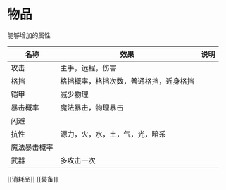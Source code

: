 # 物品

能够增加的属性

| 名称         | 效果                                   | 说明 |
| ------------ | -------------------------------------- | ---- |
| 攻击         | 主手，远程，伤害                       |      |
| 格挡         | 格挡概率，格挡次数，普通格挡，近身格挡 |      |
| 铠甲         | 减少物理                               |      |
| 暴击概率     | 魔法暴击，物理暴击                     |      |
| 闪避         |                                        |      |
| 抗性         | 源力，火，水，土，气，光，暗系         |      |
| 魔法暴击概率 |                                        |      |
| 武器         | 多攻击一次                             |      |

[[消耗品]]
[[装备]]


